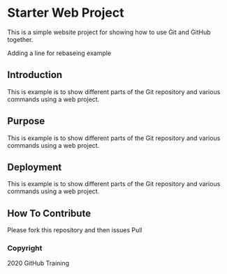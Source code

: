 # Starter Web Project

This is a simple website project for
showing how to use Git and GitHub together.

Adding a line for rebaseing example

## Introduction

This is example is to show different parts of the Git repository and
various commands using a web project.

## Purpose

This is example is to show different parts of the Git repository and
various commands using a web project.

## Deployment

This is example is to show different parts of the Git repository and
various commands using a web project.

## How To Contribute
Please fork this repository and then issues Pull

### Copyright
2020 GitHub Training
